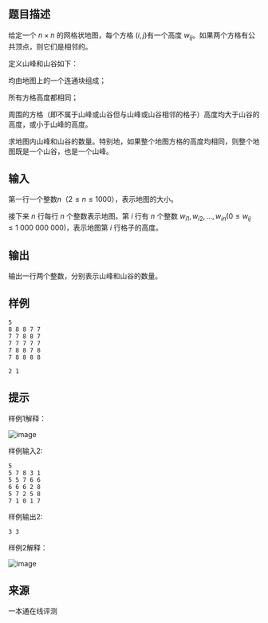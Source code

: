 ## 题目描述

给定一个 $n \times n$ 的网格状地图，每个方格 $(i,j)$有一个高度 $w_{ij}$​​ 。如果两个方格有公共顶点，则它们是相邻的。

定义山峰和山谷如下：

均由地图上的一个连通块组成；

所有方格高度都相同；

周围的方格（即不属于山峰或山谷但与山峰或山谷相邻的格子）高度均大于山谷的高度，或小于山峰的高度。

求地图内山峰和山谷的数量。特别地，如果整个地图方格的高度均相同，则整个地图既是一个山谷，也是一个山峰。

## 输入

第一行一个整数$n （2 \le n \le 1000）$，表示地图的大小。

接下来 $n$ 行每行 $n$ 个整数表示地图。第 $i$ 行有 $n$ 个整数 $w_{i1}, w_{i2}, \ldots, w_{in} (0 \le w_{ij} \le 1\ 000\ 000\ 000)$，表示地图第 $i$ 行格子的高度。

## 输出

输出一行两个整数，分别表示山峰和山谷的数量。

## 样例

```input1
5
8 8 8 7 7
7 7 8 8 7
7 7 7 7 7
7 8 8 7 8
7 8 8 8 8
```

```output1
2 1
```

## 提示

样例1解释：

![image](./443/file/0TCh8nvUlaQH86igDKUHU.gif)

样例输入2:

```
5
5 7 8 3 1
5 5 7 6 6
6 6 6 2 8
5 7 2 5 8
7 1 0 1 7
```

样例输出2:

```
3 3
```

样例2解释：

![image](./443/file/fiTxLD7vTbXjzUqDuwSz-.gif)

## 来源

一本通在线评测

